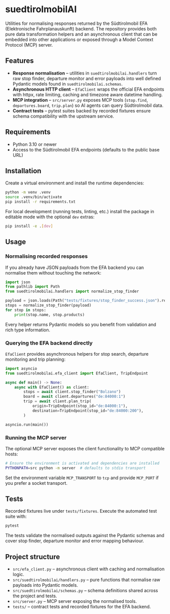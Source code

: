 # suedtirolmobilAI

Utilities for normalising responses returned by the Südtirolmobil EFA (Elektronische Fahrplanauskunft) backend.
The repository provides both pure data transformation helpers and an asynchronous client that can be embedded
into other applications or exposed through a Model Context Protocol (MCP) server.

## Features

- **Response normalisation** – utilities in `suedtirolmobilai.handlers` turn raw stop finder, departure monitor and
  error payloads into well defined Pydantic models found in `suedtirolmobilai.schemas`.
- **Asynchronous HTTP client** – `EfaClient` wraps the official EFA endpoints with httpx, rate limiting, caching and
  timezone aware datetime handling.
- **MCP integration** – `src/server.py` exposes MCP tools (`stop.find`, `departures.board`, `trip.plan`) so AI agents
  can query Südtirolmobil data.
- **Contract tests** – pytest suites backed by recorded fixtures ensure schema compatibility with the upstream service.

## Requirements

- Python 3.10 or newer
- Access to the Südtirolmobil EFA endpoints (defaults to the public base URL)

## Installation

Create a virtual environment and install the runtime dependencies:

```bash
python -m venv .venv
source .venv/bin/activate
pip install -r requirements.txt
```

For local development (running tests, linting, etc.) install the package in editable mode with the optional
`dev` extras:

```bash
pip install -e .[dev]
```

## Usage

### Normalising recorded responses

If you already have JSON payloads from the EFA backend you can normalise them without touching the network:

```python
import json
from pathlib import Path
from suedtirolmobilai.handlers import normalize_stop_finder

payload = json.loads(Path("tests/fixtures/stop_finder_success.json").read_text())
stops = normalize_stop_finder(payload)
for stop in stops:
    print(stop.name, stop.products)
```

Every helper returns Pydantic models so you benefit from validation and rich type information.

### Querying the EFA backend directly

`EfaClient` provides asynchronous helpers for stop search, departure monitoring and trip planning:

```python
import asyncio
from suedtirolmobilai.efa_client import EfaClient, TripEndpoint

async def main() -> None:
    async with EfaClient() as client:
        stops = await client.stop_finder("Bolzano")
        board = await client.departures("de:84000:1")
        trip = await client.plan_trip(
            origin=TripEndpoint(stop_id="de:84000:1"),
            destination=TripEndpoint(stop_id="de:84000:200"),
        )

asyncio.run(main())
```

### Running the MCP server

The optional MCP server exposes the client functionality to MCP compatible hosts:

```bash
# Ensure the environment is activated and dependencies are installed
PYTHONPATH=src python -m server  # defaults to stdio transport
```

Set the environment variable `MCP_TRANSPORT` to `tcp` and provide `MCP_PORT` if you prefer a socket transport.

## Tests

Recorded fixtures live under `tests/fixtures`. Execute the automated test suite with:

```bash
pytest
```

The tests validate the normalised outputs against the Pydantic schemas and cover stop finder, departure monitor and
error mapping behaviour.

## Project structure

- `src/efa_client.py` – asynchronous client with caching and normalisation logic.
- `src/suedtirolmobilai/handlers.py` – pure functions that normalise raw payloads into Pydantic models.
- `src/suedtirolmobilai/schemas.py` – schema definitions shared across the project and tests.
- `src/server.py` – MCP server exposing the normalised tools.
- `tests/` – contract tests and recorded fixtures for the EFA backend.
